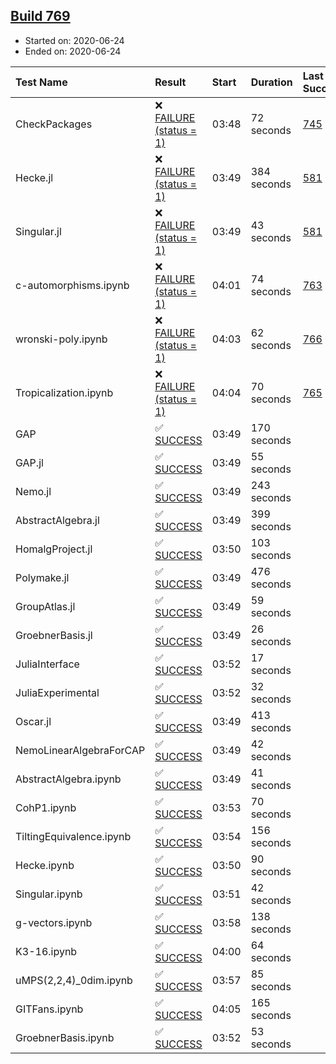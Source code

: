 ## [Build 769](https://oscarci.mathematik.uni-kl.de/job/oscar-julia-1.4/769/)

* Started on: 2020-06-24
* Ended on: 2020-06-24

| Test Name    | Result | Start | Duration | Last Success | First Failure |
|:-------------|:-------|:------|:---------|:-------------|:--------------|
| CheckPackages | ❌ [FAILURE (status = 1)](https://oscarci.mathematik.uni-kl.de/job/oscar-julia-1.4/769/artifact/logs/build-769/CheckPackages.log) | 03:48 | 72 seconds | [745](https://oscarci.mathematik.uni-kl.de/job/oscar-julia-1.4/745/) | [746](https://oscarci.mathematik.uni-kl.de/job/oscar-julia-1.4/746/) |
| Hecke.jl | ❌ [FAILURE (status = 1)](https://oscarci.mathematik.uni-kl.de/job/oscar-julia-1.4/769/artifact/logs/build-769/Hecke.jl.log) | 03:49 | 384 seconds | [581](https://oscarci.mathematik.uni-kl.de/job/oscar-julia-1.4/581/) | [582](https://oscarci.mathematik.uni-kl.de/job/oscar-julia-1.4/582/) |
| Singular.jl | ❌ [FAILURE (status = 1)](https://oscarci.mathematik.uni-kl.de/job/oscar-julia-1.4/769/artifact/logs/build-769/Singular.jl.log) | 03:49 | 43 seconds | [581](https://oscarci.mathematik.uni-kl.de/job/oscar-julia-1.4/581/) | [582](https://oscarci.mathematik.uni-kl.de/job/oscar-julia-1.4/582/) |
| c-automorphisms.ipynb | ❌ [FAILURE (status = 1)](https://oscarci.mathematik.uni-kl.de/job/oscar-julia-1.4/769/artifact/logs/build-769/c-automorphisms.ipynb.log) | 04:01 | 74 seconds | [763](https://oscarci.mathematik.uni-kl.de/job/oscar-julia-1.4/763/) | [764](https://oscarci.mathematik.uni-kl.de/job/oscar-julia-1.4/764/) |
| wronski-poly.ipynb | ❌ [FAILURE (status = 1)](https://oscarci.mathematik.uni-kl.de/job/oscar-julia-1.4/769/artifact/logs/build-769/wronski-poly.ipynb.log) | 04:03 | 62 seconds | [766](https://oscarci.mathematik.uni-kl.de/job/oscar-julia-1.4/766/) | [767](https://oscarci.mathematik.uni-kl.de/job/oscar-julia-1.4/767/) |
| Tropicalization.ipynb | ❌ [FAILURE (status = 1)](https://oscarci.mathematik.uni-kl.de/job/oscar-julia-1.4/769/artifact/logs/build-769/Tropicalization.ipynb.log) | 04:04 | 70 seconds | [765](https://oscarci.mathematik.uni-kl.de/job/oscar-julia-1.4/765/) | [766](https://oscarci.mathematik.uni-kl.de/job/oscar-julia-1.4/766/) |
| GAP | ✅ [SUCCESS](https://oscarci.mathematik.uni-kl.de/job/oscar-julia-1.4/769/artifact/logs/build-769/GAP.log) | 03:49 | 170 seconds |  |  |
| GAP.jl | ✅ [SUCCESS](https://oscarci.mathematik.uni-kl.de/job/oscar-julia-1.4/769/artifact/logs/build-769/GAP.jl.log) | 03:49 | 55 seconds |  |  |
| Nemo.jl | ✅ [SUCCESS](https://oscarci.mathematik.uni-kl.de/job/oscar-julia-1.4/769/artifact/logs/build-769/Nemo.jl.log) | 03:49 | 243 seconds |  |  |
| AbstractAlgebra.jl | ✅ [SUCCESS](https://oscarci.mathematik.uni-kl.de/job/oscar-julia-1.4/769/artifact/logs/build-769/AbstractAlgebra.jl.log) | 03:49 | 399 seconds |  |  |
| HomalgProject.jl | ✅ [SUCCESS](https://oscarci.mathematik.uni-kl.de/job/oscar-julia-1.4/769/artifact/logs/build-769/HomalgProject.jl.log) | 03:50 | 103 seconds |  |  |
| Polymake.jl | ✅ [SUCCESS](https://oscarci.mathematik.uni-kl.de/job/oscar-julia-1.4/769/artifact/logs/build-769/Polymake.jl.log) | 03:49 | 476 seconds |  |  |
| GroupAtlas.jl | ✅ [SUCCESS](https://oscarci.mathematik.uni-kl.de/job/oscar-julia-1.4/769/artifact/logs/build-769/GroupAtlas.jl.log) | 03:49 | 59 seconds |  |  |
| GroebnerBasis.jl | ✅ [SUCCESS](https://oscarci.mathematik.uni-kl.de/job/oscar-julia-1.4/769/artifact/logs/build-769/GroebnerBasis.jl.log) | 03:49 | 26 seconds |  |  |
| JuliaInterface | ✅ [SUCCESS](https://oscarci.mathematik.uni-kl.de/job/oscar-julia-1.4/769/artifact/logs/build-769/JuliaInterface.log) | 03:52 | 17 seconds |  |  |
| JuliaExperimental | ✅ [SUCCESS](https://oscarci.mathematik.uni-kl.de/job/oscar-julia-1.4/769/artifact/logs/build-769/JuliaExperimental.log) | 03:52 | 32 seconds |  |  |
| Oscar.jl | ✅ [SUCCESS](https://oscarci.mathematik.uni-kl.de/job/oscar-julia-1.4/769/artifact/logs/build-769/Oscar.jl.log) | 03:49 | 413 seconds |  |  |
| NemoLinearAlgebraForCAP | ✅ [SUCCESS](https://oscarci.mathematik.uni-kl.de/job/oscar-julia-1.4/769/artifact/logs/build-769/NemoLinearAlgebraForCAP.log) | 03:49 | 42 seconds |  |  |
| AbstractAlgebra.ipynb | ✅ [SUCCESS](https://oscarci.mathematik.uni-kl.de/job/oscar-julia-1.4/769/artifact/logs/build-769/AbstractAlgebra.ipynb.log) | 03:49 | 41 seconds |  |  |
| CohP1.ipynb | ✅ [SUCCESS](https://oscarci.mathematik.uni-kl.de/job/oscar-julia-1.4/769/artifact/logs/build-769/CohP1.ipynb.log) | 03:53 | 70 seconds |  |  |
| TiltingEquivalence.ipynb | ✅ [SUCCESS](https://oscarci.mathematik.uni-kl.de/job/oscar-julia-1.4/769/artifact/logs/build-769/TiltingEquivalence.ipynb.log) | 03:54 | 156 seconds |  |  |
| Hecke.ipynb | ✅ [SUCCESS](https://oscarci.mathematik.uni-kl.de/job/oscar-julia-1.4/769/artifact/logs/build-769/Hecke.ipynb.log) | 03:50 | 90 seconds |  |  |
| Singular.ipynb | ✅ [SUCCESS](https://oscarci.mathematik.uni-kl.de/job/oscar-julia-1.4/769/artifact/logs/build-769/Singular.ipynb.log) | 03:51 | 42 seconds |  |  |
| g-vectors.ipynb | ✅ [SUCCESS](https://oscarci.mathematik.uni-kl.de/job/oscar-julia-1.4/769/artifact/logs/build-769/g-vectors.ipynb.log) | 03:58 | 138 seconds |  |  |
| K3-16.ipynb | ✅ [SUCCESS](https://oscarci.mathematik.uni-kl.de/job/oscar-julia-1.4/769/artifact/logs/build-769/K3-16.ipynb.log) | 04:00 | 64 seconds |  |  |
| uMPS(2,2,4)_0dim.ipynb | ✅ [SUCCESS](https://oscarci.mathematik.uni-kl.de/job/oscar-julia-1.4/769/artifact/logs/build-769/uMPS-2-2-4-_0dim.ipynb.log) | 03:57 | 85 seconds |  |  |
| GITFans.ipynb | ✅ [SUCCESS](https://oscarci.mathematik.uni-kl.de/job/oscar-julia-1.4/769/artifact/logs/build-769/GITFans.ipynb.log) | 04:05 | 165 seconds |  |  |
| GroebnerBasis.ipynb | ✅ [SUCCESS](https://oscarci.mathematik.uni-kl.de/job/oscar-julia-1.4/769/artifact/logs/build-769/GroebnerBasis.ipynb.log) | 03:52 | 53 seconds |  |  |
